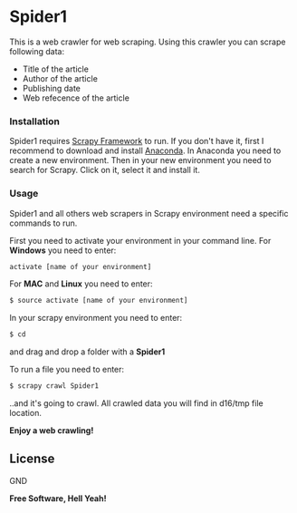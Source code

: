 # Spider1

This is a web crawler for web scraping. Using this crawler you can scrape following data:

  - Title of the article
  - Author of the article
  - Publishing date
  - Web refecence of the article
  
  
### Installation

Spider1 requires [Scrapy Framework](https://scrapy.org/) to run. If you don't have it, first I recommend to download and install [Anaconda](https://www.anaconda.com/distribution/). In Anaconda you need to create a new environment. Then in your new environment you need to search for Scrapy. Click on it, select it and install it.


### Usage

Spider1 and all others web scrapers in Scrapy environment need a specific commands to run.

First you need to activate your environment in your command line.
For **Windows** you need to enter:
```sh
activate [name of your environment]
```
For **MAC** and **Linux** you need to enter:
```sh
$ source activate [name of your environment]
```
In your scrapy environment you need to enter:
```sh
$ cd
```
and drag and drop a folder with a **Spider1** 

To run a file you need to enter:
```sh
$ scrapy crawl Spider1
```
..and it's going to crawl. All crawled data you will find in d16/tmp file location.

**Enjoy a web crawling!**

License
----

GND

**Free Software, Hell Yeah!**

[//]: # (These are reference links used in the body of this note and get stripped out when the markdown processor does its job. There is no need to format nicely because it shouldn't be seen. Thanks SO - http://stackoverflow.com/questions/4823468/store-comments-in-markdown-syntax)


   [dill]: <https://github.com/joemccann/dillinger>
   [git-repo-url]: <https://github.com/joemccann/dillinger.git>
   [john gruber]: <http://daringfireball.net>
   [df1]: <http://daringfireball.net/projects/markdown/>
   [markdown-it]: <https://github.com/markdown-it/markdown-it>
   [Ace Editor]: <http://ace.ajax.org>
   [node.js]: <http://nodejs.org>
   [Twitter Bootstrap]: <http://twitter.github.com/bootstrap/>
   [jQuery]: <http://jquery.com>
   [@tjholowaychuk]: <http://twitter.com/tjholowaychuk>
   [express]: <http://expressjs.com>
   [AngularJS]: <http://angularjs.org>
   [Gulp]: <http://gulpjs.com>

   [PlDb]: <https://github.com/joemccann/dillinger/tree/master/plugins/dropbox/README.md>
   [PlGh]: <https://github.com/joemccann/dillinger/tree/master/plugins/github/README.md>
   [PlGd]: <https://github.com/joemccann/dillinger/tree/master/plugins/googledrive/README.md>
   [PlOd]: <https://github.com/joemccann/dillinger/tree/master/plugins/onedrive/README.md>
   [PlMe]: <https://github.com/joemccann/dillinger/tree/master/plugins/medium/README.md>
   [PlGa]: <https://github.com/RahulHP/dillinger/blob/master/plugins/googleanalytics/README.md>
